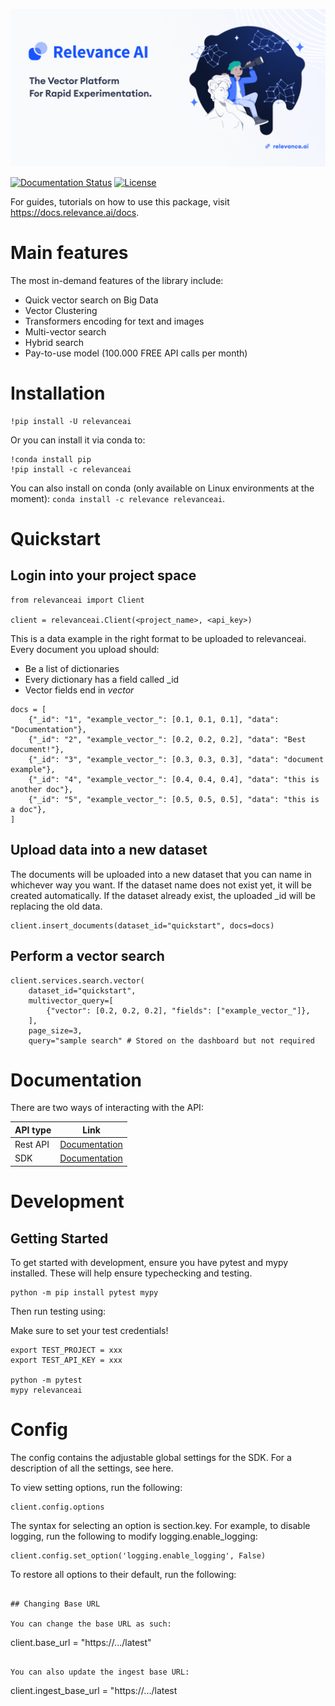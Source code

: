 ![Github Banner](assets/github_banner.png)

[![Documentation Status](https://readthedocs.org/projects/relevanceai/badge/?version=latest)](https://relevanceai.readthedocs.io/en/latest/?badge=latest)
[![License](https://img.shields.io/pypi/l/relevanceai)](https://img.shields.io/pypi/l/relevanceai)

For guides, tutorials on how to use this package, visit https://docs.relevance.ai/docs.

# Main features

The most in-demand features of the library include:
- Quick vector search on Big Data
- Vector Clustering
- Transformers encoding for text and images
- Multi-vector search
- Hybrid search
- Pay-to-use model (100.000 FREE API calls per month)

# Installation

```
!pip install -U relevanceai
```
Or you can install it via conda to:

```
!conda install pip 
!pip install -c relevanceai
```

You can also install on conda (only available on Linux environments at the moment): `conda install -c relevance relevanceai`.

# Quickstart

## Login into your project space

```
from relevanceai import Client 

client = relevanceai.Client(<project_name>, <api_key>)
```

This is a data example in the right format to be uploaded to relevanceai. Every document you upload should:
- Be a list of dictionaries
- Every dictionary has a field called _id
- Vector fields end in _vector_

```
docs = [
    {"_id": "1", "example_vector_": [0.1, 0.1, 0.1], "data": "Documentation"},
    {"_id": "2", "example_vector_": [0.2, 0.2, 0.2], "data": "Best document!"},
    {"_id": "3", "example_vector_": [0.3, 0.3, 0.3], "data": "document example"},
    {"_id": "4", "example_vector_": [0.4, 0.4, 0.4], "data": "this is another doc"},
    {"_id": "5", "example_vector_": [0.5, 0.5, 0.5], "data": "this is a doc"},
]
```

## Upload data into a new dataset
The documents will be uploaded into a new dataset that you can name in whichever way you want. If the dataset name does not exist yet, it will be created automatically. If the dataset already exist, the uploaded _id will be replacing the old data.

```
client.insert_documents(dataset_id="quickstart", docs=docs)
```

## Perform a vector search

```
client.services.search.vector(
    dataset_id="quickstart", 
    multivector_query=[
        {"vector": [0.2, 0.2, 0.2], "fields": ["example_vector_"]},
    ],
    page_size=3,
    query="sample search" # Stored on the dashboard but not required
```

# Documentation

There are two ways of interacting with the API:

| API type      | Link |
| ------------- | ----------- |
| Rest API      | [Documentation](https://docs.relevance.ai/docs/quickstart) | 
| SDK     | [Documentation](https://relevanceai.readthedocs.io/)        |

# Development

## Getting Started
To get started with development, ensure you have pytest and mypy installed. These will help ensure typechecking and testing.

```
python -m pip install pytest mypy
```

Then run testing using:

Make sure to set your test credentials!

```
export TEST_PROJECT = xxx 
export TEST_API_KEY = xxx 

python -m pytest
mypy relevanceai
```

# Config

The config contains the adjustable global settings for the SDK. For a description of all the settings, see here.

To view setting options, run the following:

```
client.config.options
```

The syntax for selecting an option is section.key. For example, to disable logging, run the following to modify logging.enable_logging:

```
client.config.set_option('logging.enable_logging', False)
```

To restore all options to their default, run the following:

```

## Changing Base URL 

You can change the base URL as such: 

```
client.base_url = "https://.../latest"
```

You can also update the ingest base URL: 

```
client.ingest_base_url = "https://.../latest
```
